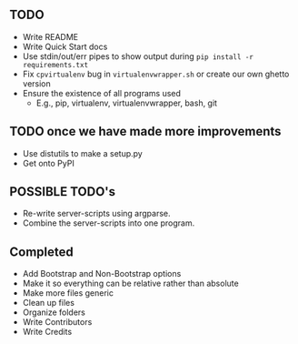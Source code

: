 ## TODO
- Write README
- Write Quick Start docs
- Use stdin/out/err pipes to show output during `pip install -r requirements.txt`
- Fix `cpvirtualenv` bug in `virtualenvwrapper.sh` or create our own ghetto version
- Ensure the existence of all programs used
  - E.g., pip, virtualenv, virtualenvwrapper, bash, git

## TODO once we have made more improvements
- Use distutils to make a setup.py
- Get onto PyPI

## POSSIBLE TODO's
- Re-write server-scripts using argparse.
- Combine the server-scripts into one program.

## Completed
- Add Bootstrap and Non-Bootstrap options
- Make it so everything can be relative rather than absolute
- Make more files generic
- Clean up files
- Organize folders
- Write Contributors
- Write Credits
